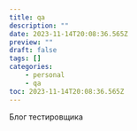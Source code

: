 ```yaml
---
title: qa
description: ""
date: 2023-11-14T20:08:36.565Z
preview: ""
draft: false
tags: []
categories:
    - personal
    - qa
toc: 2023-11-14T20:08:36.565Z
---
```


Блог тестировщика